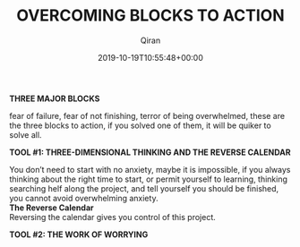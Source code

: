 ﻿---
title: OVERCOMING BLOCKS TO ACTION
author: Qiran
type: post
date: 2019-10-19T10:55:48+00:00
aliases: ["/overcoming-blocks-to-action/"]
categories:
  - The Now Habit

---
**THREE MAJOR BLOCKS**

fear of failure, fear of not finishing, terror of being overwhelmed, these are the three blocks to action, if you solved one of them, it will be quiker to solve all.

**TOOL #1: THREE-DIMENSIONAL THINKING AND THE REVERSE CALENDAR**

You don&#8217;t need to start with no anxiety, maybe it is impossible, if you always thinking about the right time to start, or permit yourself to learning, thinking searching helf along the project, and tell yourself you should be finished, you cannot avoid overwhelming anxiety.  
**The Reverse Calendar**  
Reversing the calendar gives you control of this project.

**TOOL #2: THE WORK OF WORRYING**
